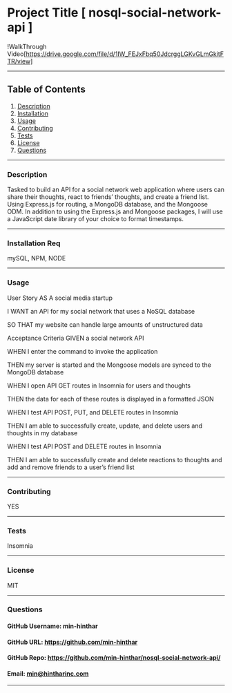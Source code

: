 # Project Title [ nosql-social-network-api ]

!WalkThrough Video[https://drive.google.com/file/d/1IW_FEJxFbq50JdcrggLGKvGLmGkitFTR/view]

-----

## Table of Contents
1. [Description](#description)
2. [Installation](#installation)
3. [Usage](#usage)
4. [Contributing](#contributing)
5. [Tests](#tests)
6. [License](#license)
7. [Questions](#questions)

-----

### Description 
Tasked to build an API for a social network web application where users can share their thoughts, react to friends’ thoughts, and create a friend list. Using Express.js for routing, a MongoDB database, and the Mongoose ODM. In addition to using the Express.js and Mongoose packages, I will use a JavaScript date library of your choice to format timestamps. 

-----

### Installation Req
mySQL, NPM, NODE

-----

### Usage 
User Story
AS A social media startup

I WANT an API for my social network that uses a NoSQL database

SO THAT my website can handle large amounts of unstructured data


Acceptance Criteria
GIVEN a social network API

WHEN I enter the command to invoke the application

THEN my server is started and the Mongoose models are synced to the MongoDB database

WHEN I open API GET routes in Insomnia for users and thoughts

THEN the data for each of these routes is displayed in a formatted JSON

WHEN I test API POST, PUT, and DELETE routes in Insomnia

THEN I am able to successfully create, update, and delete users and thoughts in my database

WHEN I test API POST and DELETE routes in Insomnia

THEN I am able to successfully create and delete reactions to thoughts and add and remove friends to a user’s friend list


-----

### Contributing 
YES 

-----

### Tests 
Insomnia

-----

### License 
MIT 

-----

### Questions 

#### GitHub Username: min-hinthar 

#### GitHub URL: https://github.com/min-hinthar

#### GitHub Repo: https://github.com/min-hinthar/nosql-social-network-api/

#### Email: min@hintharinc.com

-----
